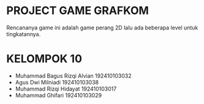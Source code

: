 # PROJECT GAME GRAFKOM
Rencananya game ini adalah game perang 2D lalu ada beberapa level untuk tingkatannya.

# KELOMPOK 10
- Muhammad Bagus Rizqi Alvian	192410103032 
- Agus Dwi Milniadi	192410103038
- Muhammad Rizqi Hidayat	192410103017
- Muhammad Ghifari	192410103029
